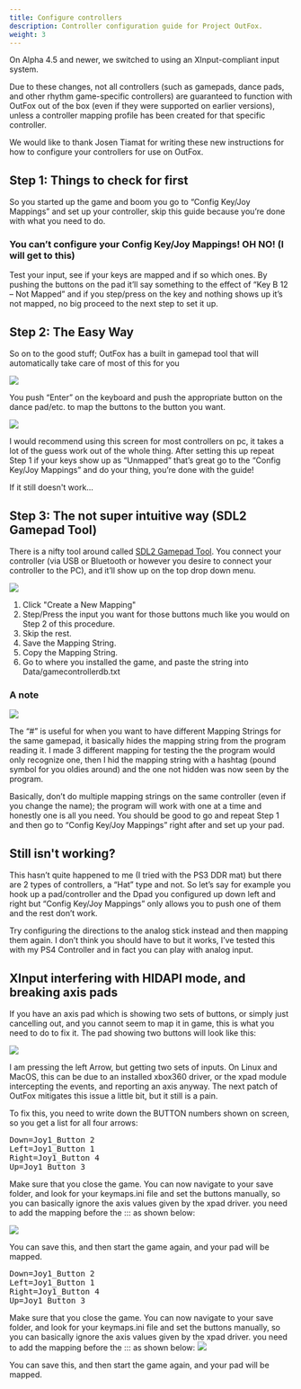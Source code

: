 ```yaml
---
title: Configure controllers
description: Controller configuration guide for Project OutFox.
weight: 3
---
```


On Alpha 4.5 and newer, we switched to using an XInput-compliant input system.

Due to these changes, not all controllers (such as gamepads, dance pads, and other rhythm game-specific controllers) are guaranteed to function with OutFox out of the box (even if they were supported on earlier versions), unless a controller mapping profile has been created for that specific controller.

We would like to thank Josen Tiamat for writing these new instructions for how to configure your controllers for use on OutFox.

## Step 1: Things to check for first

So you started up the game and boom you go to “Config Key/Joy Mappings” and set up your controller, skip this guide because you’re done with what you need to do.

### You can’t configure your Config Key/Joy Mappings! OH NO! (I will get to this)

Test your input, see if your keys are mapped and if so which ones. By pushing the buttons on the pad it’ll say something to the effect of “Key B 12 – Not Mapped” and if you step/press on the key and nothing shows up it’s not mapped, no big proceed to the next step to set it up.

## Step 2: The Easy Way

So on to the good stuff; OutFox has a built in gamepad tool that will automatically take care of most of this for you

![](/controller-guide/guide_1.png)

You push “Enter” on the keyboard and push the appropriate button on the dance pad/etc. to map the buttons to the button you want.

![](//controller-guide/guide_2.png)

I would recommend using this screen for most controllers on pc, it takes a lot of the guess work out of the whole thing. After setting this up repeat Step 1 if your keys show up as “Unmapped” that’s great go to the “Config Key/Joy Mappings” and do your thing, you’re done with the guide!

If it still doesn't work...

## Step 3: The not super intuitive way (SDL2 Gamepad Tool)

There is a nifty tool around called [SDL2 Gamepad Tool](http://www.generalarcade.com/gamepadtool/). You connect your controller (via USB or Bluetooth or however you desire to connect your controller to the PC), and it’ll show up on the top drop down menu.

![](/controller-guide/guide_3.png)

1.  Click "Create a New Mapping"
2.  Step/Press the input you want for those buttons much like you would on Step 2 of this procedure.
3.  Skip the rest.
4.  Save the Mapping String.
5.  Copy the Mapping String.
6.  Go to where you installed the game, and paste the string into Data/gamecontrollerdb.txt

### A note

![](/controller-guide/guide_4.png)

The “#” is useful for when you want to have different Mapping Strings for the same gamepad, it basically hides the mapping string from the program reading it. I made 3 different mapping for testing the the program would only recognize one, then I hid the mapping string with a hashtag (pound symbol for you oldies around) and the one not hidden was now seen by the program.

Basically, don’t do multiple mapping strings on the same controller (even if you change the name); the program will work with one at a time and honestly one is all you need. You should be good to go and repeat Step 1 and then go to “Config Key/Joy Mappings” right after and set up your pad.

## Still isn't working?

This hasn’t quite happened to me (I tried with the PS3 DDR mat) but there are 2 types of controllers, a “Hat” type and not. So let’s say for example you hook up a pad/controller and the Dpad you configured up down left and right but “Config Key/Joy Mappings” only allows you to push one of them and the rest don’t work.

Try configuring the directions to the analog stick instead and then mapping them again. I don’t think you should have to but it works, I’ve tested this with my PS4 Controller and in fact you can play with analog input.

## XInput interfering with HIDAPI mode, and breaking axis pads

If you have an axis pad which is showing two sets of buttons, or simply just cancelling out, and you cannot seem to map it in game, this is what you need to do to fix it. The pad showing two buttons will look like this:

![](/controller-guide/guide_5.png)

I am pressing the left Arrow, but getting two sets of inputs. On Linux and MacOS, this can be due to an installed xbox360 driver, or the xpad module intercepting the events, and reporting an axis anyway. The next patch of OutFox mitigates this issue a little bit, but it still is a pain.

To fix this, you need to write down the BUTTON numbers shown on screen, so you get a list for all four arrows:

<pre>Down=Joy1_Button 2  
Left=Joy1_Button 1  
Right=Joy1_Button 4  
Up=Joy1_Button 3</pre>

Make sure that you close the game. You can now navigate to your save folder, and look for your keymaps.ini file and set the buttons manually, so you can basically ignore the axis values given by the xpad driver. you need to add the mapping before the ::: as shown below:

![](/controller-guide/guide_6.png)

You can save this, and then start the game again, and your pad will be mapped.

<pre>Down=Joy1_Button 2  
Left=Joy1_Button 1  
Right=Joy1_Button 4  
Up=Joy1_Button 3</pre>

Make sure that you close the game. You can now navigate to your save folder, and look for your keymaps.ini file and set the buttons manually, so you can basically ignore the axis values given by the xpad driver. you need to add the mapping before the ::: as shown below: ![](/controller-guide/guide_6.png)

You can save this, and then start the game again, and your pad will be mapped.
